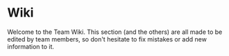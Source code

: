 # Wiki

Welcome to the Team Wiki. This section (and the others) are all made to be edited by team members, so don't hesitate to fix mistakes or add new information to it.